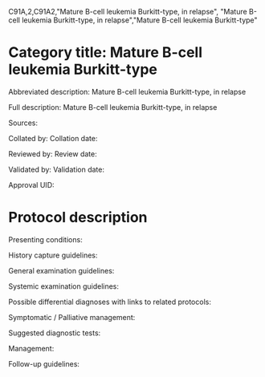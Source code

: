 C91A,2,C91A2,"Mature B-cell leukemia Burkitt-type, in relapse", "Mature B-cell leukemia Burkitt-type, in relapse","Mature B-cell leukemia Burkitt-type"
# Category title: Mature B-cell leukemia Burkitt-type

Abbreviated description: Mature B-cell leukemia Burkitt-type, in relapse

Full description: Mature B-cell leukemia Burkitt-type, in relapse

Sources:

Collated by:
Collation date:

Reviewed by:
Review date:

Validated by:
Validation date:

Approval UID:

# Protocol description

Presenting conditions:

History capture guidelines:

General examination guidelines:

Systemic examination guidelines:

Possible differential diagnoses with links to related protocols:

Symptomatic / Palliative management:

Suggested diagnostic tests:

Management:

Follow-up guidelines:

